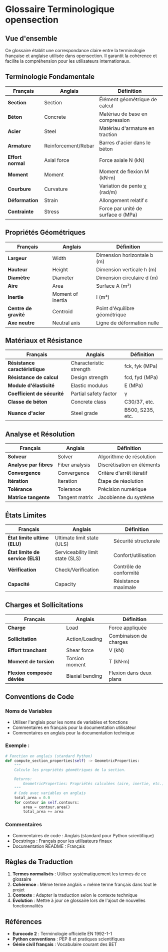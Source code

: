 # Glossaire Terminologique opensection

## Vue d'ensemble

Ce glossaire établit une correspondance claire entre la terminologie française et anglaise utilisée dans opensection. Il garantit la cohérence et facilite la compréhension pour les utilisateurs internationaux.

## Terminologie Fondamentale

| Français | Anglais | Définition |
|----------|---------|------------|
| **Section** | Section | Élément géométrique de calcul |
| **Béton** | Concrete | Matériau de base en compression |
| **Acier** | Steel | Matériau d'armature en traction |
| **Armature** | Reinforcement/Rebar | Barres d'acier dans le béton |
| **Effort normal** | Axial force | Force axiale N (kN) |
| **Moment** | Moment | Moment de flexion M (kN·m) |
| **Courbure** | Curvature | Variation de pente χ (rad/m) |
| **Déformation** | Strain | Allongement relatif ε |
| **Contrainte** | Stress | Force par unité de surface σ (MPa) |

## Propriétés Géométriques

| Français | Anglais | Définition |
|----------|---------|------------|
| **Largeur** | Width | Dimension horizontale b (m) |
| **Hauteur** | Height | Dimension verticale h (m) |
| **Diamètre** | Diameter | Dimension circulaire d (m) |
| **Aire** | Area | Surface A (m²) |
| **Inertie** | Moment of inertia | I (m⁴) |
| **Centre de gravité** | Centroid | Point d'équilibre géométrique |
| **Axe neutre** | Neutral axis | Ligne de déformation nulle |

## Matériaux et Résistance

| Français | Anglais | Définition |
|----------|---------|------------|
| **Résistance caractéristique** | Characteristic strength | fck, fyk (MPa) |
| **Résistance de calcul** | Design strength | fcd, fyd (MPa) |
| **Module d'élasticité** | Elastic modulus | E (MPa) |
| **Coefficient de sécurité** | Partial safety factor | γ |
| **Classe de béton** | Concrete class | C30/37, etc. |
| **Nuance d'acier** | Steel grade | B500, S235, etc. |

## Analyse et Résolution

| Français | Anglais | Définition |
|----------|---------|------------|
| **Solveur** | Solver | Algorithme de résolution |
| **Analyse par fibres** | Fiber analysis | Discrétisation en éléments |
| **Convergence** | Convergence | Critère d'arrêt itératif |
| **Itération** | Iteration | Étape de résolution |
| **Tolérance** | Tolerance | Précision numérique |
| **Matrice tangente** | Tangent matrix | Jacobienne du système |

## États Limites

| Français | Anglais | Définition |
|----------|---------|------------|
| **État limite ultime (ELU)** | Ultimate limit state (ULS) | Sécurité structurale |
| **État limite de service (ELS)** | Serviceability limit state (SLS) | Confort/utilisation |
| **Vérification** | Check/Verification | Contrôle de conformité |
| **Capacité** | Capacity | Résistance maximale |

## Charges et Sollicitations

| Français | Anglais | Définition |
|----------|---------|------------|
| **Charge** | Load | Force appliquée |
| **Sollicitation** | Action/Loading | Combinaison de charges |
| **Effort tranchant** | Shear force | V (kN) |
| **Moment de torsion** | Torsion moment | T (kN·m) |
| **Flexion composée déviée** | Biaxial bending | Flexion dans deux plans |

## Conventions de Code

### Noms de Variables
- Utiliser l'anglais pour les noms de variables et fonctions
- Commentaires en français pour la documentation utilisateur
- Commentaires en anglais pour la documentation technique

### Exemple :
```python
# Fonction en anglais (standard Python)
def compute_section_properties(self) -> GeometricProperties:
    """
    Calcule les propriétés géométriques de la section.

    Returns:
        GeometricProperties: Propriétés calculées (aire, inertie, etc.)
    """
    # Code avec variables en anglais
    total_area = 0.0
    for contour in self.contours:
        area = contour.area()
        total_area += area
```

### Commentaires
- Commentaires de code : Anglais (standard pour Python scientifique)
- Docstrings : Français pour les utilisateurs finaux
- Documentation README : Français

## Règles de Traduction

1. **Termes normalisés** : Utiliser systématiquement les termes de ce glossaire
2. **Cohérence** : Même terme anglais = même terme français dans tout le projet
3. **Contexte** : Adapter la traduction selon le contexte technique
4. **Évolution** : Mettre à jour ce glossaire lors de l'ajout de nouvelles fonctionnalités

## Références

- **Eurocode 2** : Terminologie officielle EN 1992-1-1
- **Python conventions** : PEP 8 et pratiques scientifiques
- **Génie civil français** : Vocabulaire courant des BET
